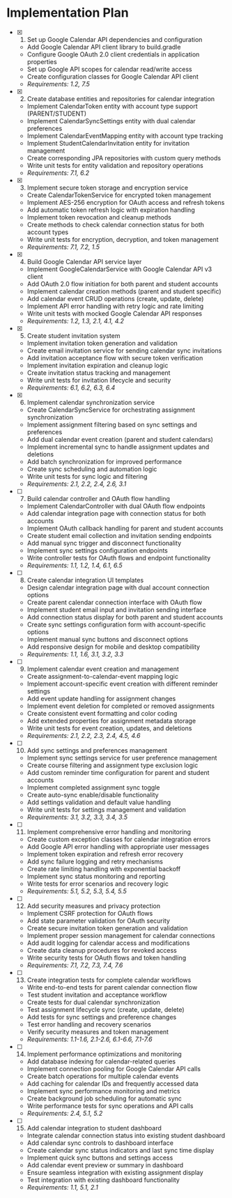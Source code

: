# Implementation Plan

- [x] 1. Set up Google Calendar API dependencies and configuration
  - Add Google Calendar API client library to build.gradle
  - Configure Google OAuth 2.0 client credentials in application properties
  - Set up Google API scopes for calendar read/write access
  - Create configuration classes for Google Calendar API client
  - _Requirements: 1.2, 7.5_

- [x] 2. Create database entities and repositories for calendar integration
  - Implement CalendarToken entity with account type support (PARENT/STUDENT)
  - Implement CalendarSyncSettings entity with dual calendar preferences
  - Implement CalendarEventMapping entity with account type tracking
  - Implement StudentCalendarInvitation entity for invitation management
  - Create corresponding JPA repositories with custom query methods
  - Write unit tests for entity validation and repository operations
  - _Requirements: 7.1, 6.2_

- [x] 3. Implement secure token storage and encryption service
  - Create CalendarTokenService for encrypted token management
  - Implement AES-256 encryption for OAuth access and refresh tokens
  - Add automatic token refresh logic with expiration handling
  - Implement token revocation and cleanup methods
  - Create methods to check calendar connection status for both account types
  - Write unit tests for encryption, decryption, and token management
  - _Requirements: 7.1, 7.2, 1.5_

- [x] 4. Build Google Calendar API service layer
  - Implement GoogleCalendarService with Google Calendar API v3 client
  - Add OAuth 2.0 flow initiation for both parent and student accounts
  - Implement calendar creation methods (parent and student specific)
  - Add calendar event CRUD operations (create, update, delete)
  - Implement API error handling with retry logic and rate limiting
  - Write unit tests with mocked Google Calendar API responses
  - _Requirements: 1.2, 1.3, 2.1, 4.1, 4.2_

- [x] 5. Create student invitation system
  - Implement invitation token generation and validation
  - Create email invitation service for sending calendar sync invitations
  - Add invitation acceptance flow with secure token verification
  - Implement invitation expiration and cleanup logic
  - Create invitation status tracking and management
  - Write unit tests for invitation lifecycle and security
  - _Requirements: 6.1, 6.2, 6.3, 6.4_

- [x] 6. Implement calendar synchronization service
  - Create CalendarSyncService for orchestrating assignment synchronization
  - Implement assignment filtering based on sync settings and preferences
  - Add dual calendar event creation (parent and student calendars)
  - Implement incremental sync to handle assignment updates and deletions
  - Add batch synchronization for improved performance
  - Create sync scheduling and automation logic
  - Write unit tests for sync logic and filtering
  - _Requirements: 2.1, 2.2, 2.4, 2.6, 3.1_

- [ ] 7. Build calendar controller and OAuth flow handling
  - Implement CalendarController with dual OAuth flow endpoints
  - Add calendar integration page with connection status for both accounts
  - Implement OAuth callback handling for parent and student accounts
  - Create student email collection and invitation sending endpoints
  - Add manual sync trigger and disconnect functionality
  - Implement sync settings configuration endpoints
  - Write controller tests for OAuth flows and endpoint functionality
  - _Requirements: 1.1, 1.2, 1.4, 6.1, 6.5_

- [ ] 8. Create calendar integration UI templates
  - Design calendar integration page with dual account connection options
  - Create parent calendar connection interface with OAuth flow
  - Implement student email input and invitation sending interface
  - Add connection status display for both parent and student accounts
  - Create sync settings configuration form with account-specific options
  - Implement manual sync buttons and disconnect options
  - Add responsive design for mobile and desktop compatibility
  - _Requirements: 1.1, 1.6, 3.1, 3.2, 3.3_

- [ ] 9. Implement calendar event creation and management
  - Create assignment-to-calendar-event mapping logic
  - Implement account-specific event creation with different reminder settings
  - Add event update handling for assignment changes
  - Implement event deletion for completed or removed assignments
  - Create consistent event formatting and color coding
  - Add extended properties for assignment metadata storage
  - Write unit tests for event creation, updates, and deletions
  - _Requirements: 2.1, 2.2, 2.3, 2.4, 4.5, 4.6_

- [ ] 10. Add sync settings and preferences management
  - Implement sync settings service for user preference management
  - Create course filtering and assignment type exclusion logic
  - Add custom reminder time configuration for parent and student accounts
  - Implement completed assignment sync toggle
  - Create auto-sync enable/disable functionality
  - Add settings validation and default value handling
  - Write unit tests for settings management and validation
  - _Requirements: 3.1, 3.2, 3.3, 3.4, 3.5_

- [ ] 11. Implement comprehensive error handling and monitoring
  - Create custom exception classes for calendar integration errors
  - Add Google API error handling with appropriate user messages
  - Implement token expiration and refresh error recovery
  - Add sync failure logging and retry mechanisms
  - Create rate limiting handling with exponential backoff
  - Implement sync status monitoring and reporting
  - Write tests for error scenarios and recovery logic
  - _Requirements: 5.1, 5.2, 5.3, 5.4, 5.5_

- [ ] 12. Add security measures and privacy protection
  - Implement CSRF protection for OAuth flows
  - Add state parameter validation for OAuth security
  - Create secure invitation token generation and validation
  - Implement proper session management for calendar connections
  - Add audit logging for calendar access and modifications
  - Create data cleanup procedures for revoked access
  - Write security tests for OAuth flows and token handling
  - _Requirements: 7.1, 7.2, 7.3, 7.4, 7.6_

- [ ] 13. Create integration tests for complete calendar workflows
  - Write end-to-end tests for parent calendar connection flow
  - Test student invitation and acceptance workflow
  - Create tests for dual calendar synchronization
  - Test assignment lifecycle sync (create, update, delete)
  - Add tests for sync settings and preference changes
  - Test error handling and recovery scenarios
  - Verify security measures and token management
  - _Requirements: 1.1-1.6, 2.1-2.6, 6.1-6.6, 7.1-7.6_

- [ ] 14. Implement performance optimizations and monitoring
  - Add database indexing for calendar-related queries
  - Implement connection pooling for Google Calendar API calls
  - Create batch operations for multiple calendar events
  - Add caching for calendar IDs and frequently accessed data
  - Implement sync performance monitoring and metrics
  - Create background job scheduling for automatic sync
  - Write performance tests for sync operations and API calls
  - _Requirements: 2.4, 5.1, 5.2_

- [ ] 15. Add calendar integration to student dashboard
  - Integrate calendar connection status into existing student dashboard
  - Add calendar sync controls to dashboard interface
  - Create calendar sync status indicators and last sync time display
  - Implement quick sync buttons and settings access
  - Add calendar event preview or summary in dashboard
  - Ensure seamless integration with existing assignment display
  - Test integration with existing dashboard functionality
  - _Requirements: 1.1, 5.1, 2.1_